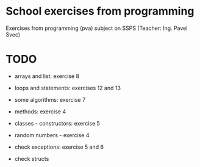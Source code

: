 # School exercises from programming
Exercises from programming (pva) subject on SSPS (Teacher: Ing. Pavel Svec)


# TODO

- arrays and list: exercise 8
- loops and statements: exercises 12 and 13
- some algorithms: exercise 7
- methods: exercise 4
- classes - constructors: exercise 5
- random numbers - exercise 4

- check exceptions: exercise 5 and 6
- check structs
